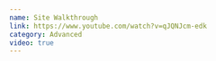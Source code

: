 ```yaml
---
name: Site Walkthrough
link: https://www.youtube.com/watch?v=qJQNJcm-edk
category: Advanced
video: true
---
```

